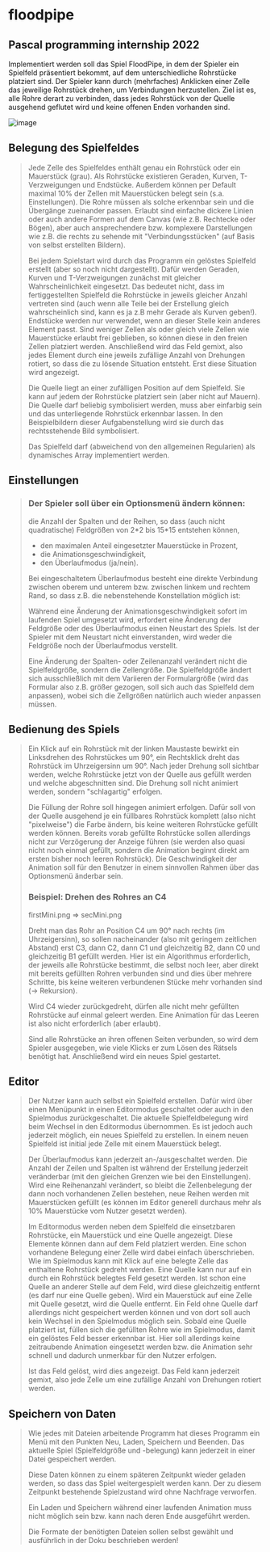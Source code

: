 # floodpipe
## Pascal programming internship 2022
Implementiert werden soll das Spiel FloodPipe, in dem der Spieler ein Spielfeld präsentiert bekommt, auf dem unterschiedliche Rohrstücke platziert sind. Der Spieler kann durch (mehrfaches) Anklicken einer Zelle das jeweilige Rohrstück drehen, um Verbindungen herzustellen. Ziel ist es, alle Rohre derart zu verbinden, dass jedes Rohrstück von der Quelle ausgehend geflutet wird und keine offenen Enden vorhanden sind.

![image](https://user-images.githubusercontent.com/62332469/195994274-a4022037-24f5-44b7-aaa7-8a57f769e6d4.png)

## Belegung des Spielfeldes
>
>Jede Zelle des Spielfeldes enthält genau ein Rohrstück oder ein Mauerstück (grau). Als Rohrstücke existieren Geraden, Kurven, T-Verzweigungen und Endstücke. Außerdem können per Default maximal 10% der Zellen mit Mauerstücken belegt sein (s.a. Einstellungen). Die Rohre müssen als solche erkennbar sein und die Übergänge zueinander passen. Erlaubt sind einfache dickere Linien oder auch andere Formen auf dem Canvas (wie z.B. Rechtecke oder Bögen), aber auch ansprechendere bzw. komplexere Darstellungen wie z.B. die rechts zu sehende mit "Verbindungsstücken" (auf Basis von selbst erstellten Bildern).
>
>Bei jedem Spielstart wird durch das Programm ein gelöstes Spielfeld erstellt (aber so noch nicht dargestellt). Dafür werden Geraden, Kurven und T-Verzweigungen zunächst mit gleicher Wahrscheinlichkeit eingesetzt. Das bedeutet nicht, dass im fertiggestellten Spielfeld die Rohrstücke in jeweils gleicher Anzahl vertreten sind (auch wenn alle Teile bei der Erstellung gleich wahrscheinlich sind, kann es ja z.B mehr Gerade als Kurven geben!). Endstücke werden nur verwendet, wenn an dieser Stelle kein anderes Element passt. Sind weniger Zellen als oder gleich viele Zellen wie Mauerstücke erlaubt frei geblieben, so können diese in den freien Zellen platziert werden. Anschließend wird das Feld gemixt, also jedes Element durch eine jeweils zufällige Anzahl von Drehungen rotiert, so dass die zu lösende Situation entsteht. Erst diese Situation wird angezeigt.
>
>Die Quelle liegt an einer zufälligen Position auf dem Spielfeld. Sie kann auf jedem der Rohrstücke platziert sein (aber nicht auf Mauern). Die Quelle darf beliebig symbolisiert werden, muss aber einfarbig sein und das unterliegende Rohrstück erkennbar lassen. In den Beispielbildern dieser Aufgabenstellung wird sie durch das rechtsstehende Bild symbolisiert.
>
>Das Spielfeld darf (abweichend von den allgemeinen Regularien) als dynamisches Array implementiert werden.

## Einstellungen

>### Der Spieler soll über ein Optionsmenü ändern können:
>
>die Anzahl der Spalten und der Reihen, so dass (auch nicht quadratische) Feldgrößen von 2\*2 bis 15\*15 entstehen können,
>- den maximalen Anteil eingesetzter Mauerstücke in Prozent,
>- die Animationsgeschwindigkeit,
>- den Überlaufmodus (ja/nein).
>
>Bei eingeschaltetem Überlaufmodus besteht eine direkte Verbindung zwischen oberem und unterem bzw. zwischen linkem und rechtem Rand, so dass z.B. die nebenstehende Konstellation möglich ist:
>
>Während eine Änderung der Animationsgeschwindigkeit sofort im laufenden Spiel umgesetzt wird, erfordert eine Änderung der Feldgröße oder des Überlaufmodus einen Neustart des Spiels. Ist der Spieler mit dem Neustart nicht einverstanden, wird weder die Feldgröße noch der Überlaufmodus verstellt.
>
>Eine Änderung der Spalten- oder Zeilenanzahl verändert nicht die Spielfeldgröße, sondern die Zellengröße. Die Spielfeldgröße ändert sich ausschließlich mit dem Variieren der Formulargröße (wird das Formular also z.B. größer gezogen, soll sich auch das Spielfeld dem anpassen), wobei sich die Zellgrößen natürlich auch wieder anpassen müssen.

## Bedienung des Spiels

>Ein Klick auf ein Rohrstück mit der linken Maustaste bewirkt ein Linksdrehen des Rohrstückes um 90°, ein Rechtsklick dreht das Rohrstück im Uhrzeigersinn um 90°. Nach jeder Drehung soll sichtbar werden, welche Rohrstücke jetzt von der Quelle aus gefüllt werden und welche abgeschnitten sind. Die Drehung soll nicht animiert werden, sondern "schlagartig" erfolgen.
>
>Die Füllung der Rohre soll hingegen animiert erfolgen. Dafür soll von der Quelle ausgehend je ein füllbares Rohrstück komplett (also nicht "pixelweise") die Farbe ändern, bis keine weiteren Rohrstücke gefüllt werden können. Bereits vorab gefüllte Rohrstücke sollen allerdings nicht zur Verzögerung der Anzeige führen (sie werden also quasi nicht noch einmal gefüllt, sondern die Animation beginnt direkt am ersten bisher noch leeren Rohrstück). Die Geschwindigkeit der Animation soll für den Benutzer in einem sinnvollen Rahmen über das Optionsmenü änderbar sein.
>
>### Beispiel: Drehen des Rohres an C4
>firstMini.png ⇒ secMini.png
>
>Dreht man das Rohr an Position C4 um 90° nach rechts (im Uhrzeigersinn), so sollen nacheinander (also mit geringem zeitlichen Abstand) erst C3, dann C2, dann C1 und gleichzeitig B2, dann C0 und gleichzeitig B1 gefüllt werden. Hier ist ein Algorithmus erforderlich, der jeweils alle Rohrstücke bestimmt, die selbst noch leer, aber direkt mit bereits gefüllten Rohren verbunden sind und dies über mehrere Schritte, bis keine weiteren verbundenen Stücke mehr vorhanden sind (-> Rekursion).
>
>Wird C4 wieder zurückgedreht, dürfen alle nicht mehr gefüllten Rohrstücke auf einmal geleert werden. Eine Animation für das Leeren ist also nicht erforderlich (aber erlaubt).
>
>Sind alle Rohrstücke an ihren offenen Seiten verbunden, so wird dem Spieler ausgegeben, wie viele Klicks er zum Lösen des Rätsels benötigt hat. Anschließend wird ein neues Spiel gestartet.

## Editor

>Der Nutzer kann auch selbst ein Spielfeld erstellen. Dafür wird über einen Menüpunkt in einen Editormodus geschaltet oder auch in den Spielmodus zurückgeschaltet. Die aktuelle Spielfeldbelegung wird beim Wechsel in den Editormodus übernommen. Es ist jedoch auch jederzeit möglich, ein neues Spielfeld zu erstellen. In einem neuen Spielfeld ist initial jede Zelle mit einem Mauerstück belegt.
>
>Der Überlaufmodus kann jederzeit an-/ausgeschaltet werden. Die Anzahl der Zeilen und Spalten ist während der Erstellung jederzeit veränderbar (mit den gleichen Grenzen wie bei den Einstellungen). Wird eine Reihenanzahl verändert, so bleibt die Zellenbelegung der dann noch vorhandenen Zellen bestehen, neue Reihen werden mit Mauerstücken gefüllt (es können im Editor generell durchaus mehr als 10% Mauerstücke vom Nutzer gesetzt werden).
>
>Im Editormodus werden neben dem Spielfeld die einsetzbaren Rohrstücke, ein Mauerstück und eine Quelle angezeigt. Diese Elemente können dann auf dem Feld platziert werden. Eine schon vorhandene Belegung einer Zelle wird dabei einfach überschrieben.
>Wie im Spielmodus kann mit Klick auf eine belegte Zelle das enthaltene Rohrstück gedreht werden. Eine Quelle kann nur auf ein durch ein Rohrstück belegtes Feld gesetzt werden. Ist schon eine Quelle an anderer Stelle auf dem Feld, wird diese gleichzeitig entfernt (es darf nur eine Quelle geben). Wird ein Mauerstück auf eine Zelle mit Quelle gesetzt, wird die Quelle entfernt. Ein Feld ohne Quelle darf allerdings nicht gespeichert werden können und von dort soll auch kein Wechsel in den Spielmodus möglich sein.
>Sobald eine Quelle platziert ist, füllen sich die gefüllten Rohre wie im Spielmodus, damit ein gelöstes Feld besser erkennbar ist. Hier soll allerdings keine zeitraubende Animation eingesetzt werden bzw. die Animation sehr schnell und dadurch unmerkbar für den Nutzer erfolgen.
>
>Ist das Feld gelöst, wird dies angezeigt.
>Das Feld kann jederzeit gemixt, also jede Zelle um eine zufällige Anzahl von Drehungen rotiert werden.

## Speichern von Daten

>Wie jedes mit Dateien arbeitende Programm hat dieses Programm ein Menü mit den Punkten Neu, Laden, Speichern und Beenden. Das aktuelle Spiel (Spielfeldgröße und -belegung) kann jederzeit in einer Datei gespeichert werden.
>
>Diese Daten können zu einem späteren Zeitpunkt wieder geladen werden, so dass das Spiel weitergespielt werden kann. Der zu diesem Zeitpunkt bestehende Spielzustand wird ohne Nachfrage verworfen.
>
>Ein Laden und Speichern während einer laufenden Animation muss nicht möglich sein bzw. kann nach deren Ende ausgeführt werden.
>
>Die Formate der benötigten Dateien sollen selbst gewählt und ausführlich in der Doku beschrieben werden!

